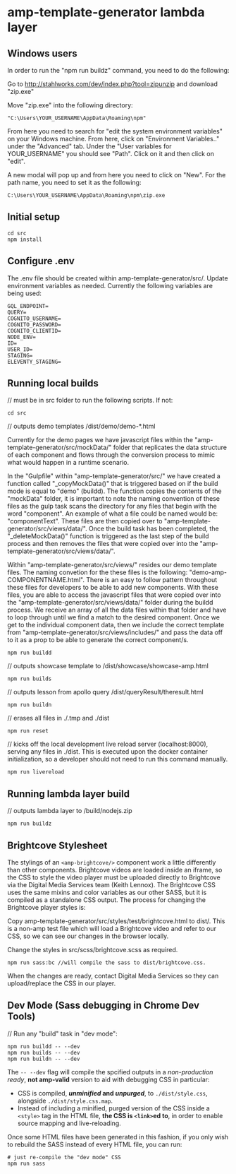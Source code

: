 # amp-template-generator lambda layer

## Windows users

In order to run the "npm run buildz" command, you need to do the following:

Go to http://stahlworks.com/dev/index.php?tool=zipunzip and download "zip.exe"

Move "zip.exe" into the following directory:

```
"C:\Users\YOUR_USERNAME\AppData\Roaming\npm"
```

From here you need to search for "edit the system environment variables" on your Windows machine. From here, click on "Environment Variables.." under the "Advanced" tab. Under the "User variables for YOUR_USERNAME" you should see "Path". Click on it and then click on "edit".

A new modal will pop up and from here you need to click on "New". For the path name, you need to set it as the following:

```
C:\Users\YOUR_USERNAME\AppData\Roaming\npm\zip.exe
```

## Initial setup

```
cd src
npm install
```

## Configure .env

The .env file should be created within amp-template-generator/src/. Update environment variables as needed. Currently the following variables are being used:

```
GQL_ENDPOINT=
QUERY=
COGNITO_USERNAME=
COGNITO_PASSWORD=
COGNITO_CLIENTID=
NODE_ENV=
ID=
USER_ID=
STAGING=
ELEVENTY_STAGING=
```

## Running local builds

// must be in src folder to run the following scripts. If not:

```
cd src
```

// outputs demo templates /dist/demo/demo-\*.html

Currently for the demo pages we have javascript files within the "amp-template-generator/src/mockData/" folder that replicates the data structure of each component and flows through the conversion process to mimic what would happen in a runtime scenario.

In the "Gulpfile" within "amp-template-generator/src/" we have created a function called "\_copyMockData()" that is triggered based on if the build mode is equal to "demo" (buildd). The function copies the contents of the "mockData" folder, it is important to note the naming convention of these files as the gulp task scans the directory for any files that begin with the word "component". An example of what a file could be named would be: "componentText". These files are then copied over to "amp-template-generator/src/views/data/". Once the build task has been completed, the "\_deleteMockData()" function is triggered as the last step of the build process and then removes the files that were copied over into the "amp-template-generator/src/views/data/".

Within "amp-template-generator/src/views/" resides our demo template files. The naming convetion for the these files is the following: "demo-amp-COMPONENTNAME.html". There is an easy to follow pattern throughout these files for developers to be able to add new components. With these files, you are able to access the javascript files that were copied over into the "amp-template-generator/src/views/data/" folder during the buildd process. We receive an array of all the data files within that folder and have to loop through until we find a match to the desired component. Once we get to the individual component data, then we include the correct template from "amp-template-generator/src/views/includes/" and pass the data off to it as a prop to be able to generate the correct component/s.

```
npm run buildd
```

// outputs showcase template to /dist/showcase/showcase-amp.html

```
npm run builds
```

// outputs lesson from apollo query /dist/queryResult/theresult.html

```
npm run buildn
```

// erases all files in ./.tmp and ./dist

```
npm run reset
```

// kicks off the local development live reload server (localhost:8000), serving any files in ./dist. This is executed upon the docker container initialization, so a developer should not need to run this command manually.

```
npm run livereload
```

## Running lambda layer build

// outputs lambda layer to /build/nodejs.zip

```
npm run buildz
```

## Brightcove Stylesheet

The stylings of an `<amp-brightcove/>` component work a little differently than other components. Brightcove videos are loaded inside an iframe, so the CSS to style the video player must be uploaded directly to Brightcove via the Digital Media Services team (Keith Lennox).
The Brightcove CSS uses the same mixins and color variables as our other SASS, but it is compiled as a standalone CSS output.
The process for changing the Brightcove player styles is:

Copy amp-template-generator/src/styles/test/brightcove.html to dist/.
This is a non-amp test file which will load a Brightcove video and refer to our CSS, so we can see our changes in the browser locally.

Change the styles in src/scss/brightcove.scss as required.

```
npm run sass:bc //will compile the sass to dist/brightcove.css.
```

When the changes are ready, contact Digital Media Services so they can upload/replace the CSS in our player.

## Dev Mode (Sass debugging in Chrome Dev Tools)

// Run any "build" task in "dev mode":

```
npm run buildd -- --dev
npm run builds -- --dev
npm run buildn -- --dev
```

The `-- --dev` flag will compile the spcified outputs in a _non-production ready_, **not amp-valid** version to aid with debugging CSS in particular:

- CSS is compiled, **_unminified_ and _unpurged_**, to `./dist/style.css`, alongside `./dist/style.css.map`.
- Instead of including a minified, purged version of the CSS inside a `<style>` tag in the HTML file, **the CSS is `<link>`ed to**, in order to enable source mapping and live-reloading.

Once some HTML files have been generated in this fashion, if you only wish to rebuild the SASS instead of every HTML file, you can run:

```
# just re-compile the "dev mode" CSS
npm run sass
```

